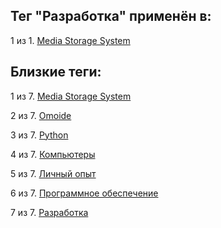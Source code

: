 ## Тег "Разработка" применён в:

1 из 1. [Media Storage System](../Компьютеры%20и%20софт/Личный%20опыт/Omoide/Media%20Storage%20System.md)

## Близкие теги:

1 из 7. [Media Storage System](./media%20storage%20system.md)

2 из 7. [Omoide](./omoide.md)

3 из 7. [Python](./python.md)

4 из 7. [Компьютеры](./компьютеры.md)

5 из 7. [Личный опыт](./личный%20опыт.md)

6 из 7. [Программное обеспечение](./программное%20обеспечение.md)

7 из 7. [Разработка](./разработка.md)

